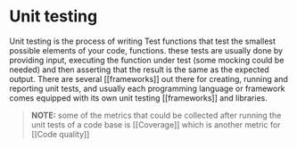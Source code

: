 # Unit testing
Unit testing is the process of writing Test functions that test the smallest possible elements of your code, functions. these tests are usually done by providing input, executing the function under test (some mocking could be needed) and then asserting that the result is the same as the expected output.
There are several [[frameworks]] out there for creating, running and reporting unit tests, and usually each programming language or framework comes equipped with its own unit testing [[frameworks]] and libraries.
>**NOTE:** some of the metrics that could be collected after running the unit tests of a code base is [[Coverage]] which is another metric for [[Code quality]] 